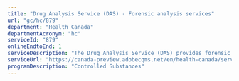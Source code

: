 ```yaml
---
title: "Drug Analysis Service (DAS) - Forensic analysis services"
url: "gc/hc/879"
department: "Health Canada"
departmentAcronym: "hc"
serviceId: "879"
onlineEndtoEnd: 1
serviceDescription: "The Drug Analysis Service (DAS) provides forensic analysis services to support law enforcement agencies in their investigations involving illegal drugs. - (ROEB)"
serviceUrl: "https://canada-preview.adobecqms.net/en/health-canada/services/health-concerns/controlled-substances-precursor-chemicals/drug-analysis-service.html"
programDescription: "Controlled Substances"
---
```

